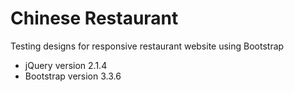 # Chinese Restaurant

Testing designs for responsive restaurant website using Bootstrap

* jQuery version 2.1.4  
* Bootstrap version 3.3.6
